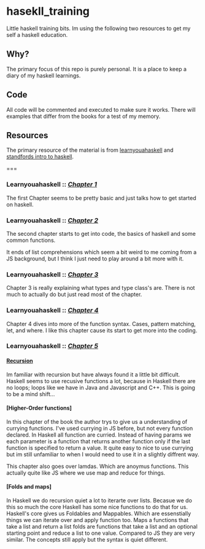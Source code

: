 # hasekll_training

  Little haskell training bits.
  Im using the following two resources to get my self a haskell education.

## Why?

  The primary focus of this repo is purely personal. It is a place to keep a  diary of my haskell learnings. 

## Code 

  All code will be commented and executed to make sure it works. 
  There will examples that differ from the books for a test of my memory.

## Resources 

  The primary resource of the material is from [learnyouahaskell](http://www.learnyouahaskell.com) and [standfords intro to haskell](http://www.seas.upenn.edu/~cis194/spring13/lectures/01-intro.html). 

===

### Learnyouahaskell :: [*Chapter 1*](./chapter_1)

  The first Chapter seems to be pretty basic and just talks how to get started on haskell.

### Learnyouahaskell :: [*Chapter 2*](./chapter_2)

  The second chapter starts to get into code, the basics of haskell and some common functions. 

  It ends of list comprehensions which seem a bit weird to me coming from a JS background, but I think I just need to play around a bit more with it.

### Learnyouahaskell :: [*Chapter 3*](./chapter_2)

  Chapter 3 is really explaining what types and type class's are. There is not much to actually do but just read most of the chapter.

### Learnyouahaskell :: [*Chapter 4*](./chapter_3)

  Chapter 4 dives into more of the function syntax. Cases, pattern matching, let, and where. I like this chapter cause its start to get more into the coding.

### Learnyouahaskell :: [*Chapter 5*](./chapter_4)

#### [Recursion](./chapter_4/recursion.hs) 

  Im familiar with recursion but have always found it a little bit difficult. Haskell seems to use recusive functions a lot, because in Haskell there are no loops; loops like we have in Java and Javascript and C++. This is going to be a mind shift...

#### [Higher-Order functions]
  
  In this chapter of the book the author trys to give us a understanding of currying functions. I've used currying in JS before, but not every function declared. In Haskell all function are curried. Instead of having params we each parameter is a function that returns another function only if the last function is specified to return a value. It quite easy to nice to use currying but im still unfamiliar to when I would need to use it in a slightly diffrent way.
  
  This chapter also goes over lamdas. Which are anoymus functions. This actually quite like JS where we use map and reduce for things.

#### [Folds and maps]

  In Haskell we do recursion quiet a lot to iterarte over lists. Becasue we do this so much the core Haskell has some nice functions to do that for us.
  Haskell's core gives us Foldables and Mappables. Which are essenstially things we can iterate over and apply function too. Maps a functions that take a list and return a list folds are functions that take a list and an optional starting point and reduce a list to one value. Compared to JS they are very similar. The concepts still apply but the syntax is quiet different. 




    
